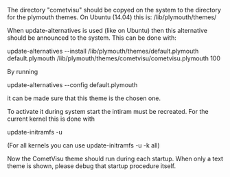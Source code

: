 The directory "cometvisu" should be copyed on the system to the directory 
for the plymouth themes.
On Ubuntu (14.04) this is:
  /lib/plymouth/themes/

When update-alternatives is used (like on Ubuntu) then this alternative
should be announced to the system. This can be done with: 

update-alternatives --install /lib/plymouth/themes/default.plymouth default.plymouth /lib/plymouth/themes/cometvisu/cometvisu.plymouth 100

By running

update-alternatives --config default.plymouth

it can be made sure that this theme is the chosen one.

To activate it during system start the intiram must be recreated. For the
current kernel this is done with

update-initramfs -u

(For all kernels you can use update-initramfs -u -k all)

Now the CometVisu theme should run during each startup. When only a text
theme is shown, please debug that startup procedure itself.

